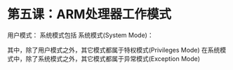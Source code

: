 <link href="../../../css/style.css" rel="stylesheet" type="text/css" />


# 第五课：ARM处理器工作模式

用户模式：
系统模式包括
系统模式(System Mode)：
 
 
其中，除了用户模式之外，其它模式都属于特权模式(Privileges Mode)
在系统模式中，除了系统模式之外，其它模式都属于异常模式(Exception Mode)
 
 
